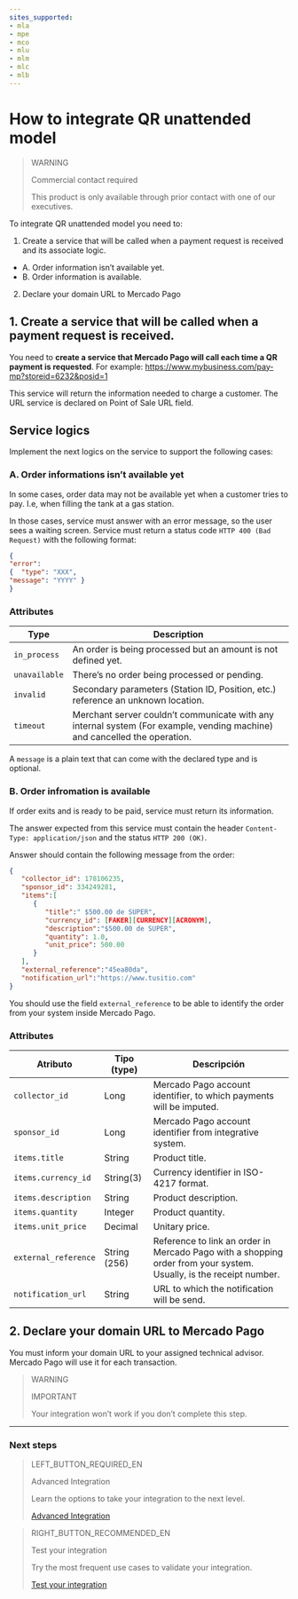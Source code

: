 ```yaml
---
sites_supported:
- mla
- mpe
- mco
- mlu
- mlm
- mlc
- mlb
---
```


# How to integrate QR unattended model 

> WARNING
>
> Commercial contact required
>
> This product is only available through prior contact with one of our executives.

To integrate QR unattended model you need to:

1. Create a service that will be called when a payment request is received and its associate logic.
- A. Order information isn’t available yet. 
- B. Order information is available.

2. Declare your domain URL to Mercado Pago

## 1. Create a service that will be called when a payment request is received.

You need to **create a service that Mercado Pago will call each time a QR payment is requested**. For example: https://www.mybusiness.com/pay-mp?storeid=6232&posid=1 

This service will return the information needed to charge a customer. The URL service is declared on Point of Sale URL field.

## Service logics

Implement the next logics on the service to support the following cases:

### A. Order informations isn’t available yet

In some cases, order data may not be available yet when a customer tries to pay. I.e, when filling the tank at a gas station.

In those cases, service must answer with an error message, so the user sees a waiting screen. Service must return a status code `HTTP 400 (Bad Request)` with the following format:

```json
{
"error": 
{  "type": "XXX",
"message": "YYYY" }
}
```

### Attributes

| Type          |  Description                                                 |
| ------------- | ------------------------------------------------------------ |
| `in_process`     | An order is being processed but an amount is not defined yet.  |
| `unavailable`           | There’s no order being processed or pending.   |
| `invalid`           | Secondary parameters (Station ID, Position, etc.) reference an unknown location. |
| `timeout`           | Merchant server couldn’t communicate with any internal system (For example, vending machine) and cancelled the operation. |

A `message` is a plain text that can come with the declared type and is optional.


### B. Order infromation is available

If order exits and is ready to be paid, service must return its information. 

The answer expected from this service must contain the header `Content-Type: application/json` and the status `HTTP 200 (OK)`.

Answer should contain the following message from the order: 

```json
{
   "collector_id": 178106235,
   "sponsor_id": 334249281,
   "items":[
      {
         "title":" $500.00 de SUPER",
         "currency_id": [FAKER][CURRENCY][ACRONYM],
         "description":"$500.00 de SUPER",
         "quantity": 1.0,
         "unit_price": 500.00
      }
   ],
   "external_reference":"45ea80da",
   "notification_url":"https://www.tusitio.com"
}
```

You should use the field `external_reference` to be able to identify the order from your system inside Mercado Pago. 

### Attributes

| Atributo            | Tipo (type)       |  Descripción               |
| ------------- | ------------- | ------------------------------------------------------------ |
| `collector_id` | Long     | Mercado Pago account identifier, to which payments will be imputed.  |
| `sponsor_id` | Long           | Mercado Pago account identifier from integrative system. |
| `items.title` | String           | Product title. |
| `items.currency_id` | String(3)           | Currency identifier in ISO-4217 format. |
| `items.description` | String     | Product description.  |
| `items.quantity` | Integer           | Product quantity. |
| `items.unit_price` | Decimal           | Unitary price. |
| `external_reference` | String (256)           | Reference to link an order in Mercado Pago with a shopping order from your system. Usually, is the receipt number.  |
| `notification_url` | String | URL to which the notification will be send.  |

## 2. Declare your domain URL to Mercado Pago

You must inform your domain URL to your assigned technical advisor. Mercado Pago will use it for each transaction. 

> WARNING
> 
> IMPORTANT
> 
> Your integration won’t work if you don’t complete this step.


---

### Next steps


> LEFT_BUTTON_REQUIRED_EN
>
> Advanced Integration
>
> Learn the options to take your integration to the next level.
>
> [Advanced Integration](https://www.mercadopago.com.ar/developers/en/guides/in-person-payments/qr-code/advanced-integration/)


> RIGHT_BUTTON_RECOMMENDED_EN
>
> Test your integration
>
> Try the most frequent use cases to validate your integration.
>
> [Test your integration](https://www.mercadopago.com.ar/developers/en/guides/in-person-payments/qr-code/integration-test/)
